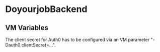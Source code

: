 # DoyourjobBackend

## VM Variables

The client secret for Auth0 has to be configured via an VM parameter "-Dauth0.clientSecret=...". 